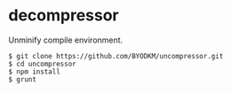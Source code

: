 # decompressor

Unminify compile environment.

```
$ git clone https://github.com/BYODKM/uncompressor.git
$ cd uncompressor
$ npm install
$ grunt
```
